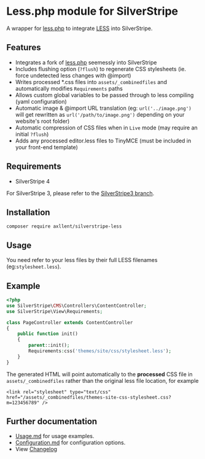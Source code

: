 # Less.php module for SilverStripe

A wrapper for [less.php](https://github.com/Asenar/less.php) to integrate [LESS](http://lesscss.org/) into SilverStripe.

## Features

- Integrates a fork of [less.php](https://github.com/Asenar/less.php) seemessly into SilverStripe
- Includes flushing option (`?flush`) to regenerate CSS stylesheets (ie. force undetected less changes with @import)
- Writes processed *.css files into `assets/_combinedfiles` and automatically modifies `Requirements` paths
- Allows custom global variables to be passed through to less compiling (yaml configuration)
- Automatic image & @import URL translation (eg: `url('../image.png')` will get rewritten as `url('/path/to/image.png')` depending on your website's root folder)
- Automatic compression of CSS files when in `Live` mode (may require an initial `?flush`)
- Adds any processed editor.less files to TinyMCE (must be included in your front-end template)

## Requirements

- SilverStripe 4

For SilverStripe 3, please refer to the [SilverStripe3 branch](https://github.com/axllent/silverstripe-less/tree/silverstripe3).

## Installation

```
composer require axllent/silverstripe-less
```

## Usage

You need refer to your less files by their full LESS filenames (eg:`stylesheet.less`).

## Example

```php
<?php
use SilverStripe\CMS\Controllers\ContentController;
use SilverStripe\View\Requirements;

class PageController extends ContentController
{
    public function init()
    {
        parent::init();
        Requirements:css('themes/site/css/stylesheet.less');
    }
}
```

The generated HTML will point automatically to the **processed** CSS file in `assets/_combinedfiles`
rather than the original less file location, for example

```
<link rel="stylesheet" type="text/css"  href="/assets/_combinedfiles/themes-site-css-stylesheet.css?m=123456789" />
```

## Further documentation

- [Usage.md](docs/en/Usage.md) for usage examples.
- [Configuration.md](docs/en/Configuration.md) for configuration options.
- View [Changelog](CHANGELOG.md)
